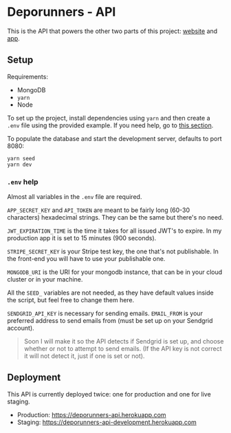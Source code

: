# Deporunners - API
This is the API that powers the other two parts of this project: [website][web] and [app][app].

## Setup
Requirements:
* MongoDB
* `yarn`
* Node

To set up the project, install dependencies using `yarn` and then create a `.env` file using the provided example. If you need help, go to [this section](#env-help).

To populate the database and start the development server, defaults to port 8080:
```
yarn seed
yarn dev
```

### `.env` help
Almost all variables in the `.env` file are required.

`APP_SECRET_KEY` and `API_TOKEN` are meant to be fairly long (60-30 characters) hexadecimal strings. They can be the same but there's no need.

`JWT_EXPIRATION_TIME` is the time it takes for all issued JWT's to expire. In my production app it is set to 15 minutes (900 seconds).

`STRIPE_SECRET_KEY` is your Stripe test key, the one that's not publishable. In the front-end you will have to use your publishable one.

`MONGODB_URI` is the URI for your mongodb instance, that can be in your cloud cluster or in your machine.

All the `SEED_` variables are not needed, as they have default values inside the script, but feel free to change them here.

`SENDGRID_API_KEY` is necessary for sending emails. `EMAIL_FROM` is your preferred address to send emails from (must be set up on your Sendgrid account).
> Soon I will make it so the API detects if Sendgrid is set up, and choose whether or not to attempt to send emails. (If the API key is not correct it will not detect it, just if one is set or not).

## Deployment
This API is currently deployed twice: one for production and one for live staging.
* Production: https://deporunners-api.herokuapp.com
* Staging: https://deporunners-api-development.herokuapp.com

[web]: https://github.com/marcmarina/gestor.deporunners.cat
[app]: https://github.com/marcmarina/Deporunners
